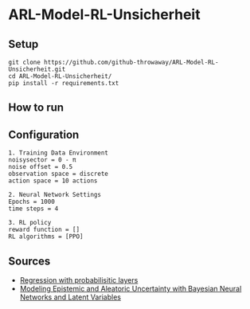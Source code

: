 # ARL-Model-RL-Unsicherheit

## Setup

```
git clone https://github.com/github-throwaway/ARL-Model-RL-Unsicherheit.git
cd ARL-Model-RL-Unsicherheit/
pip install -r requirements.txt
```

## How to run



## Configuration
```
1. Training Data Environment
noisysector = 0 - π
noise offset = 0.5
observation space = discrete
action space = 10 actions

2. Neural Network Settings
Epochs = 1000
time steps = 4

3. RL policy
reward function = []
RL algorithms = [PPO]
```



## Sources
- [Regression with probabilisitic layers](https://blog.tensorflow.org/2019/03/regression-with-probabilistic-layers-in.html)
- [Modeling Epistemic and Aleatoric Uncertainty
with Bayesian Neural Networks and Latent Variables](https://mediatum.ub.tum.de/doc/1482483/1482483.pdf)

